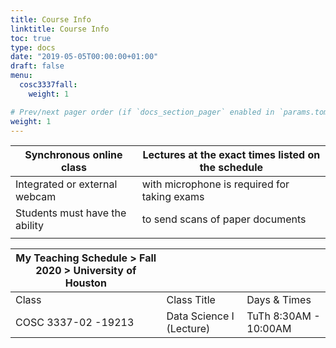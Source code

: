 ```yaml
---
title: Course Info
linktitle: Course Info
toc: true
type: docs
date: "2019-05-05T00:00:00+01:00"
draft: false
menu:
  cosc3337fall:
    weight: 1

# Prev/next pager order (if `docs_section_pager` enabled in `params.toml`)
weight: 1
---
```


| Synchronous online class       	| Lectures at the exact times listed on the schedule 	|
|--------------------------------	|---------------------------------------------------------	|
| Integrated or external webcam  	| with microphone is required for taking exams            	|
| Students must have the ability 	| to send scans of paper documents                        	|
|                                	|                                                         	|


| My Teaching Schedule > Fall 2020 > University of Houston 	|                          	|                       	|
|----------------------------------------------------------	|--------------------------	|-----------------------	|
| Class                                                    	| Class Title              	| Days & Times          	|
| COSC 3337-02 -19213                                      	| Data Science I (Lecture) 	| TuTh 8:30AM - 10:00AM 	|
